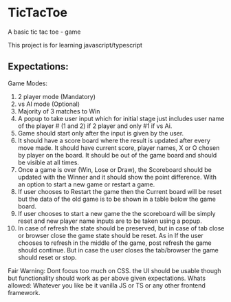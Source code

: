 # TicTacToe
A basic tic tac toe - game

This project is for learning javascript/typescript

## Expectations:
Game Modes: 
1. 2 player mode (Mandatory)
2. vs AI mode (Optional)
3. Majority of 3 matches to Win
4. A popup to take user input which for initial stage just includes user name of the player # (1 and 2) if 2 player and only #1 if vs Ai.
5. Game should start only after the input is given by the user.
6. It should have a score board where the result is updated after every move made. It should have current score, player names, X or O chosen by player on the board. It should be out of the game board and should be visible at all times.
7. Once a game is over (Win, Lose or Draw), the Scoreboard should be updated with the Winner and it should show the point difference. With an option to start a new game or restart a game.
8. If user chooses to Restart the game then the Current board will be reset but the data of the old game is to be shown in a table below the game board.
9. If user chooses to start a new game the the scoreboard will be simply reset and new player name inputs are to be taken using a popup.
10. In case of refresh the state should be preserved, but in case of tab close or browser close the game state should be reset. As in If the user chooses to refresh in the middle of the game, post refresh the game should continue. But in case the user closes the tab/browser the game should reset or stop.

Fair Warning: Dont focus too much on CSS. the UI should be usable though but functionality should work as per above given expectations.
Whats allowed: Whatever you like be it vanilla JS or TS or any other frontend framework.

